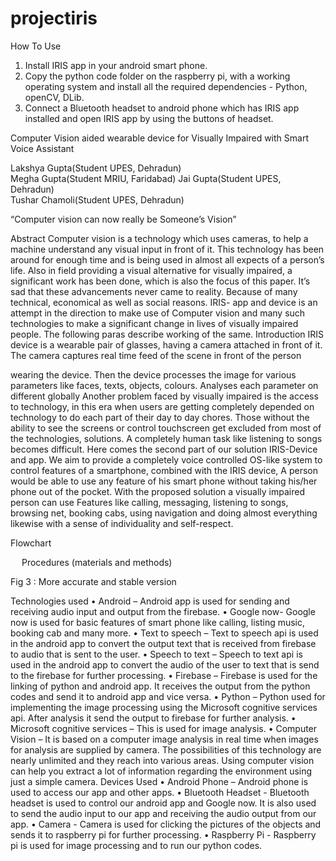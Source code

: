 # projectiris

How To Use
1.	Install IRIS app in your android smart phone.
2.	Copy the python code folder on the raspberry pi, with a working operating system and install all the required dependencies - Python, openCV, DLib.
3.	Connect a Bluetooth headset to android phone which has IRIS app installed and open IRIS app by using the buttons of headset.


Computer Vision aided wearable device for Visually Impaired with Smart Voice Assistant
 
Lakshya Gupta(Student UPES, Dehradun)  
Megha Gupta(Student MRIU, Faridabad)
Jai Gupta(Student UPES, Dehradun)  
Tushar Chamoli(Student UPES, Dehradun)   
 
“Computer vision can now really be Someone’s Vision”
 
Abstract
Computer vision is a technology which uses cameras, to help a machine understand any visual input in front of it. This technology has been around for enough time and is being used in almost all expects of a person’s life. Also in field providing a visual alternative for visually impaired, a significant work has been done, which is also the focus of this paper. It’s sad that these advancements never came to reality. Because of many technical, economical as well as social reasons.
IRIS- app and device is an attempt in the direction to make use of Computer vision and many such technologies to make a significant change in lives of visually impaired people. The following paras describe working of the same.
Introduction
IRIS device is a wearable pair of glasses, having a camera attached in front of it. The camera captures real time feed of the scene in front of the person 

wearing the device. Then the device processes the image for various parameters like faces, texts, objects, colours. Analyses each parameter on different globally 
Another problem faced by visually impaired is the access to technology, in this era when users are getting completely depended on technology to do each part of their day to day chores. Those without the ability to see the screens or control touchscreen get excluded from most of the technologies, solutions. A completely human task like listening to songs becomes difficult. Here comes the second part of our solution IRIS-Device and app. We aim to provide a completely voice controlled OS-like system to control features of a smartphone, combined with the IRIS device, A person would be able to use any feature of his smart phone without taking his/her phone out of the pocket. With the proposed solution a visually impaired person can use Features like calling, messaging, listening to songs, browsing net, booking cabs, using navigation and doing almost everything likewise with a sense of individuality and self-respect.
 
Flowchart










 
Procedures (materials and methods)
 

 
Fig 3 : More accurate and stable version 





 
Technologies used
•	Android – Android app is used for sending and receiving audio input and output from the firebase.
•	Google now- Google now is used for basic features of smart phone like calling, listing music, booking cab and many more.
•	Text to speech – Text to speech api is used in the android app to convert the output text that is received from firebase to audio that is sent to the user.
•	Speech to text – Speech to text api is used in the android app to convert the audio of  the user to text that is send to the firebase for further processing.
•	Firebase – Firebase is used for the linking of python and android app. It receives the output from the python codes and send it to android app and vice versa.
•	Python – Python used for implementing the image processing using the Microsoft cognitive services api. After analysis it send the output to firebase for further analysis.
•	Microsoft cognitive services – This is used for image analysis.
•	Computer Vision – It is based on a computer image analysis in real time when images for analysis are supplied by camera. The possibilities of this technology are nearly unlimited and they reach into various areas. Using computer vision can help you extract a lot of information regarding the environment using just a simple camera. 
Devices Used
•	Android Phone – Android phone is used to access our app and other apps.
•	Bluetooth Headset - Bluetooth headset is used to control our android app and Google now. It is also used to send the audio input to our app and receiving the audio output from our app.
•	Camera - Camera is used for clicking the pictures of the objects and sends it to raspberry pi for further processing. 
•	Raspberry Pi - Raspberry pi is used for image processing and to run our python codes. 
 


